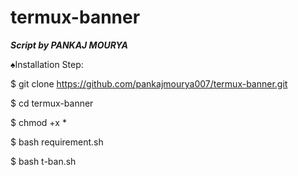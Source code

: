 # termux-banner


***Script by PANKAJ MOURYA***

♠Installation Step:


$ git clone https://github.com/pankajmourya007/termux-banner.git

$ cd termux-banner

$ chmod +x *

$ bash requirement.sh


$ bash t-ban.sh
